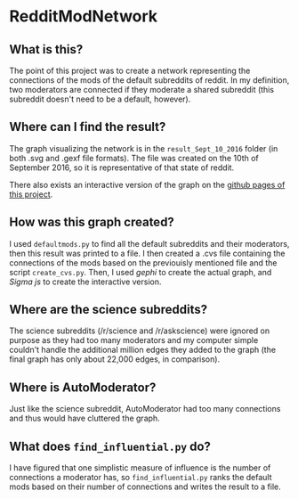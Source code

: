 # RedditModNetwork
## What is this?
The point of this project was to create a network representing the connections of the mods of the default subreddits of reddit. In my definition, two moderators are connected if they moderate a shared subreddit (this subreddit doesn't need to be a default, however).
## Where can I find the result?
The graph visualizing the network is in the `result_Sept_10_2016` folder (in both .svg and .gexf file formats). The file was created on the 10th of September 2016, so it is representative of that state of reddit.

There also exists an interactive version of the graph on the [github pages of this project](https://szjs.github.io/RedditModNetwork/).
## How was this graph created?
I used `defaultmods.py` to find all the default subreddits and their moderators, then this result was printed to a file. I then created a .cvs file containing the connections of the mods based on the previouisly mentioned file and the script `create_cvs.py`. Then, I used *gephi* to create the actual graph, and *Sigma js* to create the interactive version.
## Where are the science subreddits?
The science subreddits (/r/science and /r/askscience) were ignored on purpose as they had too many moderators and my computer simple couldn't handle the additional million edges they added to the graph (the final graph has only about 22,000 edges, in comparison).
## Where is AutoModerator?
Just like the science subreddit, AutoModerator had too many connections and thus would have cluttered the graph.
## What does `find_influential.py` do?
I have figured that one simplistic measure of influence is the number of connections a moderator has, so `find_influential.py` ranks the default mods based on their number of connections and writes the result to a file.
